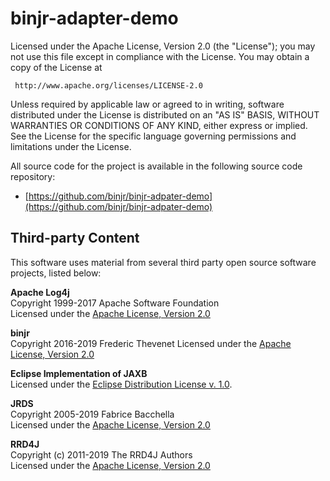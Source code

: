 # binjr-adapter-demo

Licensed under the Apache License, Version 2.0 (the "License");
you may not use this file except in compliance with the License.
You may obtain a copy of the License at

     http://www.apache.org/licenses/LICENSE-2.0

Unless required by applicable law or agreed to in writing, software
distributed under the License is distributed on an "AS IS" BASIS,
WITHOUT WARRANTIES OR CONDITIONS OF ANY KIND, either express or implied.
See the License for the specific language governing permissions and
limitations under the License.

All source code for the project is available in the following source code repository:

* [https://github.com/binjr/binjr-adpater-demo](https://github.com/binjr/binjr-adpater-demo)

## Third-party Content

This software uses material from several third party open source software projects, listed below:

**Apache Log4j**  
Copyright 1999-2017 Apache Software Foundation  
Licensed under the [Apache License, Version 2.0](http://www.apache.org/licenses/LICENSE-2.0)

**binjr**  
Copyright 2016-2019 Frederic Thevenet
Licensed under the [Apache License, Version 2.0](http://www.apache.org/licenses/LICENSE-2.0)

**Eclipse Implementation of JAXB**  
Licensed under the [Eclipse Distribution License v. 1.0](https://www.eclipse.org/org/documents/edl-v10.html).

**JRDS**  
Copyright 2005-2019 Fabrice Bacchella  
Licensed under the [Apache License, Version 2.0](http://www.apache.org/licenses/LICENSE-2.0)

**RRD4J**  
Copyright (c) 2011-2019 The RRD4J Authors  
Licensed under the [Apache License, Version 2.0](http://www.apache.org/licenses/LICENSE-2.0)